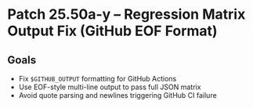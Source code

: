 # Patch 25.50a-y – Regression Matrix Output Fix (GitHub EOF Format)

## Goals
- Fix `$GITHUB_OUTPUT` formatting for GitHub Actions
- Use EOF-style multi-line output to pass full JSON matrix
- Avoid quote parsing and newlines triggering GitHub CI failure
